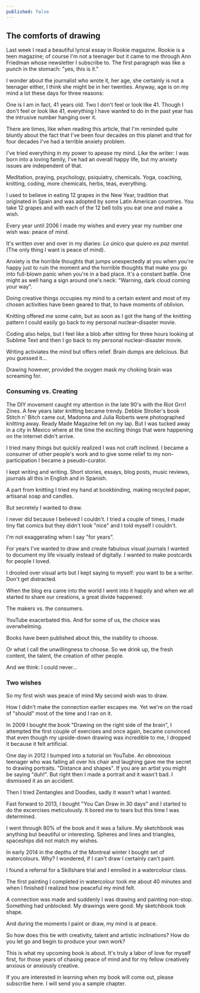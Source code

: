 ```yaml
---
published: false
---
```


## The comforts of drawing

Last week I read a beautiful lyrical essay in Rookie magazine. Rookie is a teen magazine; of course I'm not a teenager but it came to me through Ann Friedman whose newsletter I subscribe to. 
The first paragraph was like a punch in the stomach: "yes, this is it."

I wonder about the journalist who wrote it, her age, she certainly is not a teenager either, I think she might be in her twenties.
Anyway, age is on my mind a lot these days for three reasons:

One is I am in fact, 41 years old.
Two I don't feel or look like 41. 
Though I don't feel or look like 41, everything I have wanted to do in the past year has the intrusive number hanging over it. 

There are times, like when reading this article, that I'm reminded quite bluntly about the fact that I've been four decades on this planet and that for four decades I've had a terrible anxiety problem. 

I've tried everything in my power to apease my mind.
Like the writer: I was born into a loving family, I've had an overall happy life, but my anxiety issues are independent of that.

Meditation, praying, psychology, psiquiatry, chemicals. Yoga, coaching, knitting, coding, more chemicals, herbs, teas, everything.

I used to believe in eating 12 grapes in the New Year, tradition that originated in Spain and was adopted by some Latin American countries. You take 12 grapes and with each of the 12 bell tolls you eat one and make a wish.

Every year until 2006 I made my wishes and every year my number one wish was: peace of mind. 

It's written over and over in my diaries: _Lo único que quiero es paz mental._ (The only thing I want is peace of mind).

Anxiety is the horrible thoughts that jumps unexpectedly at you when you're happy just to ruin the moment and the horrible thoughts that make you go into full-blown panic when you're in a bad place. It's a constant battle. One might as well hang a sign around one's neck: "Warning, dark cloud coming your way".

Doing creative things occupies my mind to a certain extent and most of my chosen activities have been geared to that, to have moments of oblivion. 

Knitting offered me some calm, but as soon as I got the hang of the knitting pattern I could easily go back to my personal nuclear-disaster movie. 

Coding also helps, but I feel like a blob after sitting for three hours looking at Sublime Text and then I go back to my personal nuclear-disaster movie.

Writing activiates the mind but offers relief. Brain dumps are delicious. But you guessed it... 

Drawing however, provided the oxygen mask my choking brain was screaming for. 

### Consuming vs. Creating
The DIY movement caught my attention in the late 90's with the Riot Grrrl Zines. A few years later knitting became trendy. Debbie Stroller's book Stitch n' Bitch came out, Madonna and Julia Roberts were photographed knitting away. Ready Made Magazine fell on my lap. But I was tucked away in a city in Mexico where at the time the exciting things that were happening on the internet didn't arrive.

I tried many things but quickly realized I was not craft inclined. I became a consumer of other people's work and to give some relief to my non-participation I became a pseudo-curator. 

I kept writing and writing. Short stories, essays, blog posts, music reviews, journals all this in English and in Spanish. 

A part from knitting I tried my hand at bookbinding, making recycled paper, artisanal soap and candles. 

But secretely I wanted to draw.

I never did because I believed I couldn't. I tried a couple of times, I made tiny flat comics but they didn't look "nice" and I told myself I couldn't.

I'm not exaggerating when I say "for years". 

For years I've wanted to draw and create fabulous visual journals
I wanted to document my life visually instead of digitally.
I wanted to make postcards for people I loved.

I drooled over visual arts but I kept saying to myself: you want to be a writer. Don't get distracted.

When the blog era came into the world I went into it happily and when we all started to share our creations, a great divide happened:

The makers vs. the consumers.

YouTube exacerbated this. And for some of us, the choice was overwhelming. 

Books have been published about this, the inability to choose. 

Or what I call the unwillingness to choose. So we drink up, the fresh content, the talent, the creation of other people. 

And we think: I could never...


### Two wishes

So my first wish was peace of mind
My second wish was to draw.

How I didn't make the connection earlier escapes me. Yet we're on the road of "should" most of the time and I ran on it.

In 2009 I bought the book "Drawing on the right side of the brain", I attempted the first couple of exercises and once again, became convinced that even though my upside-down drawing was incredible to me, I dropped it because it felt artificial.

One day in 2012 I bumped into a tutorial on YouTube. An obnoxious teenager who was falling all over his chair and laughing gave me the secret to drawing portraits. 
"Distance and shapes". If you are an artist you might be saying "duh!". But right then I made a portrait and it wasn't bad. I dismissed it as an accident.

Then I tried Zentangles and Doodles, sadly it wasn't what I wanted. 

Fast forward to 2013, I bought "You Can Draw in 30 days" and I started to do the excercises meticulously. 
It bored me to tears but this time I was determined. 

I went through 80% of the book and it was a failure. My sketchbook was anything but beautiful or interesting. Spheres and lines and triangles, spaceships did not match my wishes.

In early 2014 in the depths of the Montreal winter I bought set of watercolours. 
Why? I wondered, if I can't draw I certainly can't paint.

I found a referral for a Skillshare trial and I enrolled in a watercolour class. 

The first painting I completed in watercolour took me about 40 minutes and when I finished I realized how peaceful my mind felt. 

A connection was made and suddenly I was drawing and painting non-stop.
Something had unblocked.
My drawings were good.
My sketchbook took shape.

And during the moments I paint or draw, my mind is at peace.

So how does this tie with creativity, talent and artistic inclinations?
How do you let go and begin to produce your own work?


This is what my upcoming book is about. 
It's truly a labor of love for myself first, for those years of chasing peace of mind and for my fellow creatively anxious or anxiously creative.

If you are interested in learning when my book will come out, please subscribe here.
I will send you a sample chapter.


